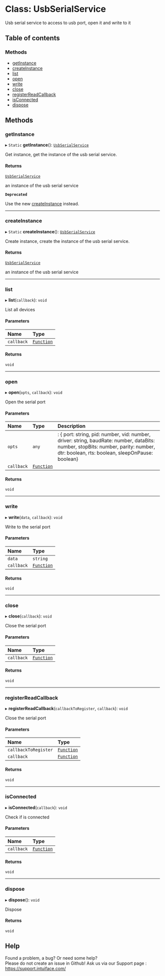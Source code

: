 # Class: UsbSerialService

Usb serial service to access to usb port, open it and write to it

## Table of contents

### Methods

- [getInstance](UsbSerialService.md#getinstance)
- [createInstance](UsbSerialService.md#createinstance)
- [list](UsbSerialService.md#list)
- [open](UsbSerialService.md#open)
- [write](UsbSerialService.md#write)
- [close](UsbSerialService.md#close)
- [registerReadCallback](UsbSerialService.md#registerreadcallback)
- [isConnected](UsbSerialService.md#isconnected)
- [dispose](UsbSerialService.md#dispose)

## Methods

### getInstance

▸ `Static` **getInstance**(): [`UsbSerialService`](UsbSerialService.md)

Get instance, get the instance of the usb serial service.

#### Returns

[`UsbSerialService`](UsbSerialService.md)

an instance of the usb serial service

**`Deprecated`**

Use the new [createInstance](UsbSerialService.md#createinstance) instead.

___

### createInstance

▸ `Static` **createInstance**(): [`UsbSerialService`](UsbSerialService.md)

Create instance, create the instance of the usb serial service.

#### Returns

[`UsbSerialService`](UsbSerialService.md)

an instance of the usb serial service

___

### list

▸ **list**(`callback`): `void`

List all devices

#### Parameters

| Name | Type |
| :------ | :------ |
| `callback` | [`Function`]( https://developer.mozilla.org/en-US/docs/Web/JavaScript/Reference/Global_Objects/Function ) |

#### Returns

`void`

___

### open

▸ **open**(`opts`, `callback`): `void`

Open the serial port

#### Parameters

| Name | Type | Description |
| :------ | :------ | :------ |
| `opts` | `any` | : { port: string, pid: number, vid: number, driver: string, baudRate: number, dataBits: number, stopBits: number, parity: number, dtr: boolean, rts: boolean, sleepOnPause: boolean} |
| `callback` | [`Function`]( https://developer.mozilla.org/en-US/docs/Web/JavaScript/Reference/Global_Objects/Function ) |  |

#### Returns

`void`

___

### write

▸ **write**(`data`, `callback`): `void`

Write to the serial port

#### Parameters

| Name | Type |
| :------ | :------ |
| `data` | `string` |
| `callback` | [`Function`]( https://developer.mozilla.org/en-US/docs/Web/JavaScript/Reference/Global_Objects/Function ) |

#### Returns

`void`

___

### close

▸ **close**(`callback`): `void`

Close the serial port

#### Parameters

| Name | Type |
| :------ | :------ |
| `callback` | [`Function`]( https://developer.mozilla.org/en-US/docs/Web/JavaScript/Reference/Global_Objects/Function ) |

#### Returns

`void`

___

### registerReadCallback

▸ **registerReadCallback**(`callbackToRegister`, `callback`): `void`

Close the serial port

#### Parameters

| Name | Type |
| :------ | :------ |
| `callbackToRegister` | [`Function`]( https://developer.mozilla.org/en-US/docs/Web/JavaScript/Reference/Global_Objects/Function ) |
| `callback` | [`Function`]( https://developer.mozilla.org/en-US/docs/Web/JavaScript/Reference/Global_Objects/Function ) |

#### Returns

`void`

___

### isConnected

▸ **isConnected**(`callback`): `void`

Check if is connected

#### Parameters

| Name | Type |
| :------ | :------ |
| `callback` | [`Function`]( https://developer.mozilla.org/en-US/docs/Web/JavaScript/Reference/Global_Objects/Function ) |

#### Returns

`void`

___

### dispose

▸ **dispose**(): `void`

Dispose

#### Returns

`void`


## Help
Found a problem, a bug? Or need some help?  
Please do not create an issue in Github! Ask us via our Support page : https://support.intuiface.com/